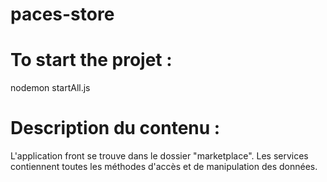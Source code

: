 paces-store
===========

To start the projet :
=====================

  nodemon startAll.js
  
Description du contenu :
========================

L'application front se trouve dans le dossier "marketplace".
Les services contiennent toutes les méthodes d'accès et de manipulation des données.



